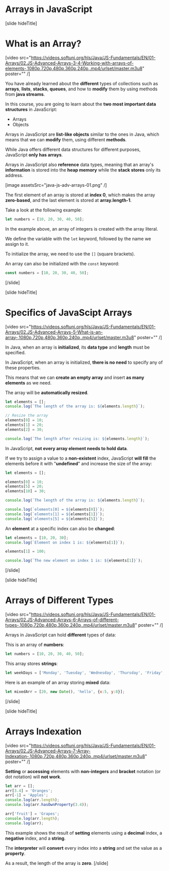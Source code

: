 # Arrays in JavaScript

[slide hideTitle]
# What is an Array?

[video src="https://videos.softuni.org/hls/Java/JS-Fundamentals/EN/01-Arrays/02.JS-Advanced-Arrays-3-4-Working-with-arrays-of-elements-,1080p,720p,480p,360p,240p,.mp4/urlset/master.m3u8" poster="" /]

You have already learned about the **different** types of collections such as **arrays**, **lists**, **stacks**, **queues**, and how to **modify** them by using methods from **java streams**.

In this course, you are going to learn about the **two most important data structures** in JavaScript:

- Arrays
- Objects

Arrays in JavaScript are **list-like objects** similar to the ones in Java, which means that we can **modify** them, using different **methods**.

While Java offers different data structures for different purposes, JavaScript **only has arrays**.

Arrays in JavaScript also **reference** data types, meaning that an array's **information** is stored into the **heap memory** while the **stack stores** only its address.

[image assetsSrc="java-js-adv-arrays-01.png" /]

The first element of an array is stored at **index 0**, which makes the array **zero-based**, and the last element is stored at **array.length-1**.

Take a look at the following example:

```js
let numbers = [10, 20, 30, 40, 50];
```

In the example above, an array of integers is created with the array literal.

We define the variable with the `let` keyword, followed by the name we assign to it. 

To initialize the array, we need to use the `[]` (square brackets).

An array can also be initialized with the `const` keyword:

```js
const numbers = [10, 20, 30, 40, 50];
```

[/slide]

[slide hideTitle]
# Specifics of JavaScipt Arrays

[video src="https://videos.softuni.org/hls/Java/JS-Fundamentals/EN/01-Arrays/02.JS-Advanced-Arrays-5-What-is-an-array-,1080p,720p,480p,360p,240p,.mp4/urlset/master.m3u8" poster="" /]

In Java, when an array is **initialized**, its **data type** and **length** must be specified.

In JavaScript, when an array is initialized, **there is no need** to specify any of these properties.

This means that we can **create an empty array** and insert **as many elements** as we need. 

The array will be **automatically resized**.

```js live
let elements = [];
console.log(`The length of the array is: ${elements.length}`);

// Resize the array
elements[0] = 10; 
elements[1] = 20;
elements[2] = 30;

console.log(`The length after resizing is: ${elements.length}`);
```

In JavaScript, **not every array element needs to hold data**.

If we try to assign a value to a **non-existent** index, JavaScript **will fill** the elements before it with "**undefined**" and increase the size of the array:

```js live
let elements = [];

elements[0] = 10; 
elements[5] = 20;
elements[10] = 30;

console.log(`The length of the array is: ${elements.length}`);

console.log(`elements[0] = ${elements[0]}`);
console.log(`elements[1] = ${elements[1]}`);
console.log(`elements[5] = ${elements[5]}`);
```

An **element** at a specific index can also be **changed**: 


```js live
let elements = [10, 20, 30];
console.log(`Element on index 1 is: ${elements[1]}`);

elements[1] = 100;

console.log(`The new element on index 1 is: ${elements[1]}`);

```

[/slide]

[slide hideTitle]
# Arrays of Different Types

[video src="https://videos.softuni.org/hls/Java/JS-Fundamentals/EN/01-Arrays/02.JS-Advanced-Arrays-6-Arrays-of-different-types-,1080p,720p,480p,360p,240p,.mp4/urlset/master.m3u8" poster="" /]

Arrays in JavaScript can hold **different** types of data:

This is an array of **numbers**:
```js
let numbers = [10, 20, 30, 40, 50];
```

This array stores **strings**:
```js
let weekDays = ['Monday', 'Tuesday', 'Wednesday', 'Thursday', 'Friday', 'Saturday', 'Sunday'];
```

Here is an example of an array storing **mixed** data:
```js
let mixedArr = [20, new Date(), 'hello', {x:5, y:8}];
```
[/slide]

[slide hideTitle]
# Arrays Indexation

[video src="https://videos.softuni.org/hls/Java/JS-Fundamentals/EN/01-Arrays/02.JS-Advanced-Arrays-7-Array-Indexation-,1080p,720p,480p,360p,240p,.mp4/urlset/master.m3u8" poster="" /]

**Setting** or **accessing** elements with **non-integers** and **bracket** notation (or dot notation) will **not work**.

```js live
let arr = [];
arr[3.4] = 'Oranges';
arr[-1] = 'Apples';
console.log(arr.length);               
console.log(arr.hasOwnProperty(3.4));

arr['fruit'] = 'Grapes';
console.log(arr.length);
console.log(arr);
```

This example shows the result of **setting** elements using a **decimal** index, a **negative** index, and a **string**. 

The **interpreter** will **convert** every index into a **string** and set the value as a **property**. 

As a result, the length of the array is **zero**.
[/slide]
